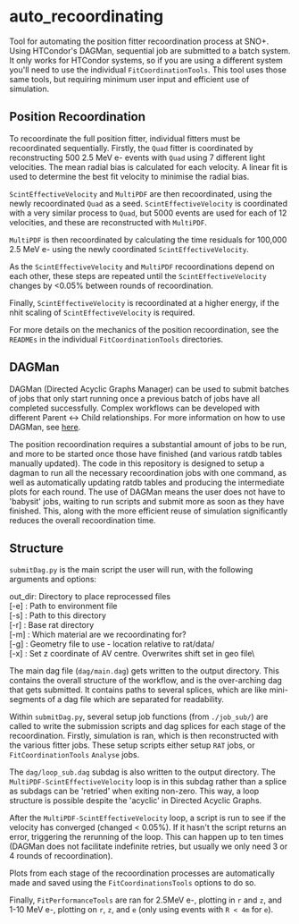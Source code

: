 # auto_recoordinating

Tool for automating the position fitter recoordination process at SNO+. Using HTCondor's DAGMan, sequential job are submitted to a batch system. It only works for HTCondor systems, so if you are using a different system you'll need to use the individual `FitCoordinationTools`. This tool uses those same tools, but requiring minimum user input and efficient use of simulation.

## Position Recoordination
To recoordinate the full position fitter, individual fitters must be recoordinated sequentially. Firstly, the `Quad` fitter is coordinated by reconstructing 500 2.5 MeV e- events with `Quad` using 7 different light velocities. The mean radial bias is calculated for each velocity. A linear fit is used to determine the best fit velocity to minimise the radial bias.

`ScintEffectiveVelocity` and `MultiPDF` are then recoordinated, using the newly recoordinated `Quad` as a seed. `ScintEffectiveVelocity` is coordinated with a very similar process to `Quad`, but 5000 events are used for each of 12 velocities, and these are reconstructed with `MultiPDF`.

`MultiPDF` is then recoordinated by calculating the time residuals for 100,000 2.5 MeV e- using the newly coordinated `ScintEffectiveVelocity`.

As the `ScintEffectiveVelocity` and `MultiPDF` recoordinations depend on each other, these steps are repeated until the `ScintEffectiveVelocity` changes by <0.05% between rounds of recoordination.

Finally, `ScintEffectiveVelocity` is recoordinated at a higher energy, if the nhit scaling of `ScintEffectiveVelocity` is required.

For more details on the mechanics of the position recoordination, see the `READMEs` in the individual `FitCoordinationTools` directories.

## DAGMan
DAGMan (Directed Acyclic Graphs Manager) can be used to submit batches of jobs that only start running once a previous batch of jobs have all completed successfully. Complex workflows can be developed with different Parent <-> Child relationships. For more information on how to use DAGMan, see [here](https://indico.cern.ch/event/733513/contributions/3118598/attachments/1711374/2759120/EUCW18-DAGMan.pdf).

The position recoordination requires a substantial amount of jobs to be run, and more to be started once those have finished (and various ratdb tables manually updated). The code in this repository is designed to setup a dagman to run all the necessary recoordination jobs with one command, as well as automatically updating ratdb tables and producing the intermediate plots for each round. The use of DAGMan means the user does not have to 'babysit' jobs, waiting to run scripts and submit more as soon as they have finished. This, along with the more efficient reuse of simulation significantly reduces the overall recoordination time.

## Structure
`submitDag.py` is the main script the user will run, with the following arguments and options:

out_dir: Directory to place reprocessed files\
[-e] : Path to environment file\
[-s] : Path to this directory\
[-r] : Base rat directory\
[-m] : Which material are we recoordinating for?\
[-g] : Geometry file to use - location relative to rat/data/\
[-x] : Set z coordinate of AV centre. Overwrites shift set in geo file\

The main dag file (`dag/main.dag`) gets written to the output directory. This contains the overall structure of the workflow, and is the over-arching dag that gets submitted. It contains paths to several splices, which are like mini-segments of a dag file which are separated for readability. 

Within `submitDag.py`, several setup job functions (from `./job_sub/`) are called to write the submission scripts and dag splices for each stage of the recoordination. Firstly, simulation is ran, which is then reconstructed with the various fitter jobs. These setup scripts either setup `RAT` jobs, or `FitCoordinationTools` `Analyse` jobs.

The `dag/loop_sub.dag` subdag is also written to the output directory. The `MultiPDF-ScintEffectiveVelocity` loop is in this subdag rather than a splice as subdags can be 'retried' when exiting non-zero. This way, a loop structure is possible despite the 'acyclic' in Directed Acyclic Graphs.

After the `MultiPDF-ScintEffectiveVelocity` loop, a script is run to see if the velocity has converged (changed < 0.05%). If it hasn't the script returns an error, triggering the rerunning of the loop. This can happen up to ten times (DAGMan does not facilitate indefinite retries, but usually we only need 3 or 4 rounds of recoordination).

Plots from each stage of the recoordination processes are automatically made and saved using the `FitCoordinationsTools` options to do so.

Finally, `FitPerformanceTools` are ran for 2.5MeV e-, plotting in `r` and `z`, and 1-10 MeV e-, plotting on `r`, `z`, and `e` (only using events with `R < 4m` for `e`).
